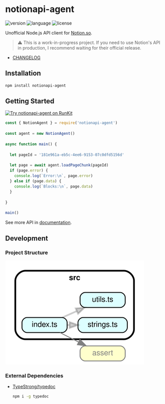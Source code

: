 # notionapi-agent

![version](https://img.shields.io/npm/v/notionapi-agent.svg?style=flat-square&color=007acc&label=version) ![language](https://img.shields.io/badge/language-typescript-blue.svg?style=flat-square) ![license](https://img.shields.io/github/license/dragonman225/notionapi-agent.svg?style=flat-square&label=license&color=08CE5D)

Unofficial Node.js API client for [Notion.so](https://www.notion.so).

> :warning: This is a work-in-progress project. If you need to use Notion's API in production, I recommend waiting for their official release.

* [CHANGELOG](CHANGELOG.md)

## Installation

```bash
npm install notionapi-agent
```

## Getting Started

[![Try notionapi-agent on RunKit](https://badge.runkitcdn.com/notionapi-agent.svg)](https://npm.runkit.com/notionapi-agent)

```typescript
const { NotionAgent } = require('notionapi-agent')

const agent = new NotionAgent()

async function main() {

  let pageId = '181e961a-eb5c-4ee6-9153-07c0dfd5156d'

  let page = await agent.loadPageChunk(pageId)
  if (page.error) {
    console.log(`Error:\n`, page.error)
  } else if (page.data) {
    console.log(`Blocks:\n`, page.data)
  }

}

main()
```

See more API in [documentation](https://notionapi.netlify.com/classes/_index_.notionagent.html).

## Development

### Project Structure

![project structure graph](report/deps_graph.svg)

### External Dependencies

* [TypeStrong/typedoc](https://github.com/TypeStrong/typedoc)

  ```bash
  npm i -g typedoc
  ```